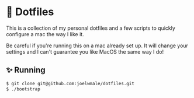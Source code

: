 # 🚀 Dotfiles

This is a collection of my personal dotfiles and a few scripts to quickly configure a mac the way I like it.

Be careful if you're running this on a mac already set up. It will change your settings and I can't guarantee you like MacOS the same way I do!

## ✨ Running

```bash
$ git clone git@github.com:joelwmale/dotfiles.git
$ ./bootstrap
```